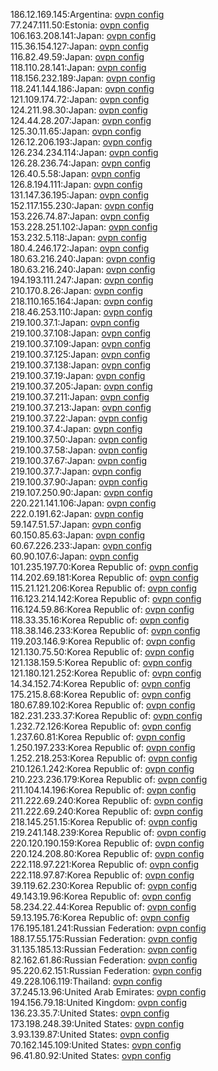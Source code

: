 186.12.169.145:Argentina: [ovpn config](vpn/186_12_169_145.ovpn)  
77.247.111.50:Estonia: [ovpn config](vpn/77_247_111_50.ovpn)  
106.163.208.141:Japan: [ovpn config](vpn/106_163_208_141.ovpn)  
115.36.154.127:Japan: [ovpn config](vpn/115_36_154_127.ovpn)  
116.82.49.59:Japan: [ovpn config](vpn/116_82_49_59.ovpn)  
118.110.28.141:Japan: [ovpn config](vpn/118_110_28_141.ovpn)  
118.156.232.189:Japan: [ovpn config](vpn/118_156_232_189.ovpn)  
118.241.144.186:Japan: [ovpn config](vpn/118_241_144_186.ovpn)  
121.109.174.72:Japan: [ovpn config](vpn/121_109_174_72.ovpn)  
124.211.98.30:Japan: [ovpn config](vpn/124_211_98_30.ovpn)  
124.44.28.207:Japan: [ovpn config](vpn/124_44_28_207.ovpn)  
125.30.11.65:Japan: [ovpn config](vpn/125_30_11_65.ovpn)  
126.12.206.193:Japan: [ovpn config](vpn/126_12_206_193.ovpn)  
126.234.234.114:Japan: [ovpn config](vpn/126_234_234_114.ovpn)  
126.28.236.74:Japan: [ovpn config](vpn/126_28_236_74.ovpn)  
126.40.5.58:Japan: [ovpn config](vpn/126_40_5_58.ovpn)  
126.8.194.111:Japan: [ovpn config](vpn/126_8_194_111.ovpn)  
131.147.36.195:Japan: [ovpn config](vpn/131_147_36_195.ovpn)  
152.117.155.230:Japan: [ovpn config](vpn/152_117_155_230.ovpn)  
153.226.74.87:Japan: [ovpn config](vpn/153_226_74_87.ovpn)  
153.228.251.102:Japan: [ovpn config](vpn/153_228_251_102.ovpn)  
153.232.5.118:Japan: [ovpn config](vpn/153_232_5_118.ovpn)  
180.4.246.172:Japan: [ovpn config](vpn/180_4_246_172.ovpn)  
180.63.216.240:Japan: [ovpn config](vpn/180_63_216_240.ovpn)  
180.63.216.240:Japan: [ovpn config](vpn/180_63_216_240.ovpn)  
194.193.111.247:Japan: [ovpn config](vpn/194_193_111_247.ovpn)  
210.170.8.26:Japan: [ovpn config](vpn/210_170_8_26.ovpn)  
218.110.165.164:Japan: [ovpn config](vpn/218_110_165_164.ovpn)  
218.46.253.110:Japan: [ovpn config](vpn/218_46_253_110.ovpn)  
219.100.37.1:Japan: [ovpn config](vpn/219_100_37_1.ovpn)  
219.100.37.108:Japan: [ovpn config](vpn/219_100_37_108.ovpn)  
219.100.37.109:Japan: [ovpn config](vpn/219_100_37_109.ovpn)  
219.100.37.125:Japan: [ovpn config](vpn/219_100_37_125.ovpn)  
219.100.37.138:Japan: [ovpn config](vpn/219_100_37_138.ovpn)  
219.100.37.19:Japan: [ovpn config](vpn/219_100_37_19.ovpn)  
219.100.37.205:Japan: [ovpn config](vpn/219_100_37_205.ovpn)  
219.100.37.211:Japan: [ovpn config](vpn/219_100_37_211.ovpn)  
219.100.37.213:Japan: [ovpn config](vpn/219_100_37_213.ovpn)  
219.100.37.22:Japan: [ovpn config](vpn/219_100_37_22.ovpn)  
219.100.37.4:Japan: [ovpn config](vpn/219_100_37_4.ovpn)  
219.100.37.50:Japan: [ovpn config](vpn/219_100_37_50.ovpn)  
219.100.37.58:Japan: [ovpn config](vpn/219_100_37_58.ovpn)  
219.100.37.67:Japan: [ovpn config](vpn/219_100_37_67.ovpn)  
219.100.37.7:Japan: [ovpn config](vpn/219_100_37_7.ovpn)  
219.100.37.90:Japan: [ovpn config](vpn/219_100_37_90.ovpn)  
219.107.250.90:Japan: [ovpn config](vpn/219_107_250_90.ovpn)  
220.221.141.106:Japan: [ovpn config](vpn/220_221_141_106.ovpn)  
222.0.191.62:Japan: [ovpn config](vpn/222_0_191_62.ovpn)  
59.147.51.57:Japan: [ovpn config](vpn/59_147_51_57.ovpn)  
60.150.85.63:Japan: [ovpn config](vpn/60_150_85_63.ovpn)  
60.67.226.233:Japan: [ovpn config](vpn/60_67_226_233.ovpn)  
60.90.107.6:Japan: [ovpn config](vpn/60_90_107_6.ovpn)  
101.235.197.70:Korea Republic of: [ovpn config](vpn/101_235_197_70.ovpn)  
114.202.69.181:Korea Republic of: [ovpn config](vpn/114_202_69_181.ovpn)  
115.21.121.206:Korea Republic of: [ovpn config](vpn/115_21_121_206.ovpn)  
116.123.214.142:Korea Republic of: [ovpn config](vpn/116_123_214_142.ovpn)  
116.124.59.86:Korea Republic of: [ovpn config](vpn/116_124_59_86.ovpn)  
118.33.35.16:Korea Republic of: [ovpn config](vpn/118_33_35_16.ovpn)  
118.38.146.233:Korea Republic of: [ovpn config](vpn/118_38_146_233.ovpn)  
119.203.146.9:Korea Republic of: [ovpn config](vpn/119_203_146_9.ovpn)  
121.130.75.50:Korea Republic of: [ovpn config](vpn/121_130_75_50.ovpn)  
121.138.159.5:Korea Republic of: [ovpn config](vpn/121_138_159_5.ovpn)  
121.180.121.252:Korea Republic of: [ovpn config](vpn/121_180_121_252.ovpn)  
14.34.152.74:Korea Republic of: [ovpn config](vpn/14_34_152_74.ovpn)  
175.215.8.68:Korea Republic of: [ovpn config](vpn/175_215_8_68.ovpn)  
180.67.89.102:Korea Republic of: [ovpn config](vpn/180_67_89_102.ovpn)  
182.231.233.37:Korea Republic of: [ovpn config](vpn/182_231_233_37.ovpn)  
1.232.72.126:Korea Republic of: [ovpn config](vpn/1_232_72_126.ovpn)  
1.237.60.81:Korea Republic of: [ovpn config](vpn/1_237_60_81.ovpn)  
1.250.197.233:Korea Republic of: [ovpn config](vpn/1_250_197_233.ovpn)  
1.252.218.253:Korea Republic of: [ovpn config](vpn/1_252_218_253.ovpn)  
210.126.1.242:Korea Republic of: [ovpn config](vpn/210_126_1_242.ovpn)  
210.223.236.179:Korea Republic of: [ovpn config](vpn/210_223_236_179.ovpn)  
211.104.14.196:Korea Republic of: [ovpn config](vpn/211_104_14_196.ovpn)  
211.222.69.240:Korea Republic of: [ovpn config](vpn/211_222_69_240.ovpn)  
211.222.69.240:Korea Republic of: [ovpn config](vpn/211_222_69_240.ovpn)  
218.145.251.15:Korea Republic of: [ovpn config](vpn/218_145_251_15.ovpn)  
219.241.148.239:Korea Republic of: [ovpn config](vpn/219_241_148_239.ovpn)  
220.120.190.159:Korea Republic of: [ovpn config](vpn/220_120_190_159.ovpn)  
220.124.208.80:Korea Republic of: [ovpn config](vpn/220_124_208_80.ovpn)  
222.118.97.221:Korea Republic of: [ovpn config](vpn/222_118_97_221.ovpn)  
222.118.97.87:Korea Republic of: [ovpn config](vpn/222_118_97_87.ovpn)  
39.119.62.230:Korea Republic of: [ovpn config](vpn/39_119_62_230.ovpn)  
49.143.19.96:Korea Republic of: [ovpn config](vpn/49_143_19_96.ovpn)  
58.234.22.44:Korea Republic of: [ovpn config](vpn/58_234_22_44.ovpn)  
59.13.195.76:Korea Republic of: [ovpn config](vpn/59_13_195_76.ovpn)  
176.195.181.241:Russian Federation: [ovpn config](vpn/176_195_181_241.ovpn)  
188.17.55.175:Russian Federation: [ovpn config](vpn/188_17_55_175.ovpn)  
31.135.185.13:Russian Federation: [ovpn config](vpn/31_135_185_13.ovpn)  
82.162.61.86:Russian Federation: [ovpn config](vpn/82_162_61_86.ovpn)  
95.220.62.151:Russian Federation: [ovpn config](vpn/95_220_62_151.ovpn)  
49.228.106.119:Thailand: [ovpn config](vpn/49_228_106_119.ovpn)  
37.245.13.96:United Arab Emirates: [ovpn config](vpn/37_245_13_96.ovpn)  
194.156.79.18:United Kingdom: [ovpn config](vpn/194_156_79_18.ovpn)  
136.23.35.7:United States: [ovpn config](vpn/136_23_35_7.ovpn)  
173.198.248.39:United States: [ovpn config](vpn/173_198_248_39.ovpn)  
3.93.139.87:United States: [ovpn config](vpn/3_93_139_87.ovpn)  
70.162.145.109:United States: [ovpn config](vpn/70_162_145_109.ovpn)  
96.41.80.92:United States: [ovpn config](vpn/96_41_80_92.ovpn)  
